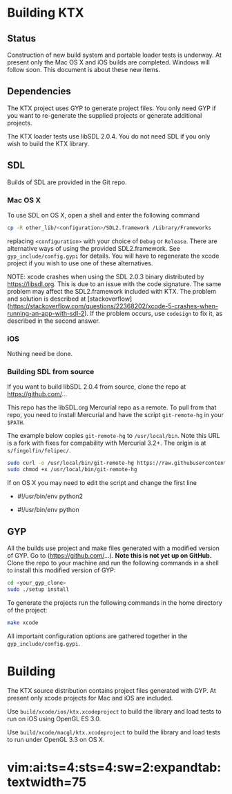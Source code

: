 
Building KTX
============

Status
------

Construction of new build system and portable loader tests is
underway.  At present only the Mac OS X and iOS builds are completed.
Windows will follow soon. This document is about these new items.

Dependencies
------------

The KTX project uses GYP to generate project files. You only need
GYP if you want to re-generate the supplied projects or generate
additional projects.

The KTX loader tests use libSDL 2.0.4. You do not need SDL if you
only wish to build the KTX library.


SDL
---

Builds of SDL are provided in the Git repo.

### Mac OS X

To use SDL on OS X, open a shell and enter the following command

```bash
cp -R other_lib/<configuration>/SDL2.framework /Library/Frameworks
```

replacing `<configuration>` with your choice of `Debug` or `Release`. There
are alternative ways of using the provided SDL2.framework. See
`gyp_include/config.gypi` for details. You will have to regenerate the xcode
project if you wish to use one of these alternatives.

NOTE: xcode crashes when using the SDL 2.0.3 binary distributed by
https://libsdl.org. This is due to an issue with the code signature. The
same problem may affect the SDL2.framework included with KTX. The problem
and solution is described at [stackoverflow]
(https://stackoverflow.com/questions/22368202/xcode-5-crashes-when-running-an-app-with-sdl-2).
If the problem occurs, use `codesign` to fix it, as described in the second
answer.

### iOS

Nothing need be done.

### Building SDL from source

If you want to build libSDL 2.0.4 from source, clone the repo at https://github.com/...

This repo has the libSDL.org Mercurial repo as a remote. To pull
from that repo, you need to install Mercurial and have the script
`git-remote-hg` in your `$PATH`.

The example below copies `git-remote-hg` to `/usr/local/bin`. Note
this URL is a fork with fixes for compability with Mercurial 3.2+.
The origin is at `s/fingolfin/felipec/`.

```bash
sudo curl -o /usr/local/bin/git-remote-hg https://raw.githubusercontent.com/fingolfin/git-remote-hg/master/git-remote-hg
sudo chmod +x /usr/local/bin/git-remote-hg
```

If on OS X you may need to edit the script and change the first line

- #!/usr/bin/env python2
+ #!/usr/bin/env python

GYP
---

All the builds use project and make files generated with a modified
version of GYP. Go to (https://github.com/...). **Note this is not
yet up on GitHub.** Clone the repo to your machine and run the
following commands in a shell to install this modified version of
GYP:

```bash
cd <your_gyp_clone>
sudo ./setup install
```

To generate the projects run the following commands in the home directory
of the project:

```bash
make xcode
```

All important configuration options are gathered together in the
`gyp_include/config.gypi`.

Building
========

The KTX source distribution contains project files generated with GYP. At
present only xcode projects for Mac and iOS are included.

Use `build/xcode/ios/ktx.xcodeproject` to build the library and load tests to run
on iOS using OpenGL ES 3.0.

Use `build/xcode/macgl/ktx.xcodeproject` to build the library and load tests to
run under OpenGL 3.3 on OS X.

# vim:ai:ts=4:sts=4:sw=2:expandtab:textwidth=75
